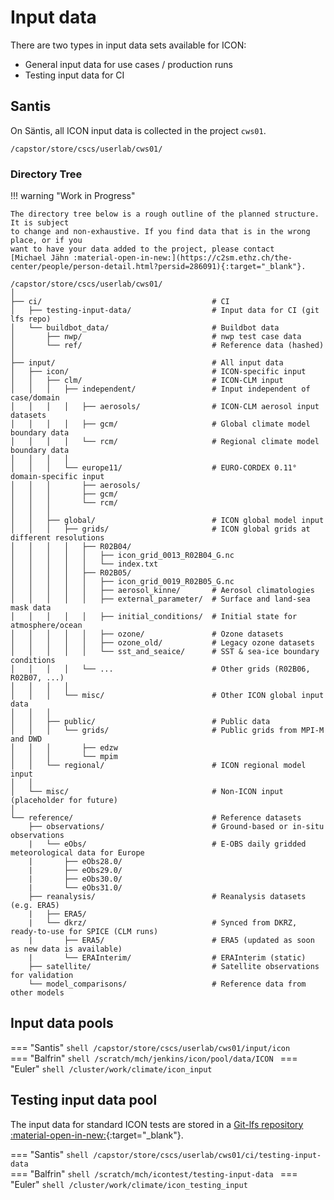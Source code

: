 # Input data

There are two types in input data sets available for ICON:

- General input data for use cases / production runs
- Testing input data for CI

## Santis 

On Säntis, all ICON input data is collected in the project `cws01`.

```shell
/capstor/store/cscs/userlab/cws01/
```

### Directory Tree

!!! warning "Work in Progress"

    The directory tree below is a rough outline of the planned structure. It is subject
    to change and non-exhaustive. If you find data that is in the wrong place, or if you
    want to have your data added to the project, please contact
    [Michael Jähn :material-open-in-new:](https://c2sm.ethz.ch/the-center/people/person-detail.html?persid=286091){:target="_blank"}. 

```
/capstor/store/cscs/userlab/cws01/
│
├── ci/                                      # CI 
│   ├── testing-input-data/                  # Input data for CI (git lfs repo)
│   └── buildbot_data/                       # Buildbot data
│       ├── nwp/                             # nwp test case data
│       └── ref/                             # Reference data (hashed)
│
├── input/                                   # All input data
│   ├── icon/                                # ICON-specific input
│   │   ├── clm/                             # ICON-CLM input
│   │   │   ├── independent/                 # Input independent of case/domain
│   │   │   │   ├── aerosols/                # ICON-CLM aerosol input datasets
│   │   │   │   ├── gcm/                     # Global climate model boundary data
│   │   │   │   └── rcm/                     # Regional climate model boundary data
│   │   │   │
│   │   │   └── europe11/                    # EURO-CORDEX 0.11° domain-specific input
│   │   │       ├── aerosols/
│   │   │       ├── gcm/
│   │   │       └── rcm/
│   │   │
│   │   ├── global/                          # ICON global model input
│   │   │   ├── grids/                       # ICON global grids at different resolutions
│   │   │   │   ├── R02B04/
│   │   │   │   │   ├── icon_grid_0013_R02B04_G.nc
│   │   │   │   │   └── index.txt
│   │   │   │   ├── R02B05/
│   │   │   │   │   ├── icon_grid_0019_R02B05_G.nc
│   │   │   │   │   ├── aerosol_kinne/       # Aerosol climatologies
│   │   │   │   │   ├── external_parameter/  # Surface and land-sea mask data
│   │   │   │   │   ├── initial_conditions/  # Initial state for atmosphere/ocean
│   │   │   │   │   ├── ozone/               # Ozone datasets
│   │   │   │   │   ├── ozone_old/           # Legacy ozone datasets
│   │   │   │   │   └── sst_and_seaice/      # SST & sea-ice boundary conditions
│   │   │   │   └── ...                      # Other grids (R02B06, R02B07, ...)
│   │   │   │
│   │   │   └── misc/                        # Other ICON global input data
│   │   │
│   │   ├── public/                          # Public data
│   │   │   └── grids/                       # Public grids from MPI-M and DWD
│   │   │       ├── edzw
│   │   │       └── mpim
│   │   └── regional/                        # ICON regional model input
│   │
│   └── misc/                                # Non-ICON input (placeholder for future)
│
└── reference/                               # Reference datasets
    ├── observations/                        # Ground-based or in-situ observations
    |   └── eObs/                            # E-OBS daily gridded meteorological data for Europe
    |       ├── eObs28.0/
    |       ├── eObs29.0/
    |       ├── eObs30.0/
    |       └── eObs31.0/
    ├── reanalysis/                          # Reanalysis datasets (e.g. ERA5)
    |   ├── ERA5/
    |   └── dkrz/                            # Synced from DKRZ, ready-to-use for SPICE (CLM runs)
    |       ├── ERA5/                        # ERA5 (updated as soon as new data is available)
    |       └── ERAInterim/                  # ERAInterim (static)
    ├── satellite/                           # Satellite observations for validation
    └── model_comparisons/                   # Reference data from other models
```


## Input data pools

=== "Santis"
    ```shell
    /capstor/store/cscs/userlab/cws01/input/icon
    ```  
=== "Balfrin"
    ```shell
    /scratch/mch/jenkins/icon/pool/data/ICON
    ```
=== "Euler"
    ```shell
    /cluster/work/climate/icon_input
    ```    

## Testing input data pool

The input data for standard ICON tests are stored in a [Git-lfs repository :material-open-in-new:](https://gitlab.dkrz.de/icon/testing-input-data){:target="_blank"}.

=== "Santis"
    ```shell
     /capstor/store/cscs/userlab/cws01/ci/testing-input-data
    ```  
=== "Balfrin"
    ```shell
    /scratch/mch/icontest/testing-input-data
    ```
=== "Euler"
    ```shell
    /cluster/work/climate/icon_testing_input
    ```
